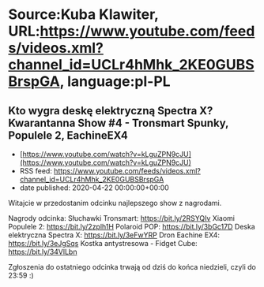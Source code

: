 # Source:Kuba Klawiter, URL:https://www.youtube.com/feeds/videos.xml?channel_id=UCLr4hMhk_2KE0GUBSBrspGA, language:pl-PL

## Kto wygra deskę elektryczną Spectra X?Kwarantanna Show #4 - Tronsmart Spunky, Populele 2, EachineEX4
 - [https://www.youtube.com/watch?v=kLguZPN9cJU](https://www.youtube.com/watch?v=kLguZPN9cJU)
 - RSS feed: https://www.youtube.com/feeds/videos.xml?channel_id=UCLr4hMhk_2KE0GUBSBrspGA
 - date published: 2020-04-22 00:00:00+00:00

Witajcie w przedostanim odcinku najlepszego show z nagrodami. 

Nagrody odcinka:
Słuchawki Tronsmart: https://bit.ly/2RSYQIv
Xiaomi Populele 2: https://bit.ly/2zplh1H
Polaroid POP: https://bit.ly/3bGc17D
Deska elektryczna Spectra X: https://bit.ly/3eFwYRP
Dron Eachine EX4: https://bit.ly/3eJgSqs
Kostka antystresowa - Fidget Cube: https://bit.ly/34VlLbn

Zgłoszenia do ostatniego odcinka trwają od dziś do końca niedzieli, czyli do 23:59 :)

